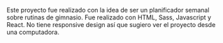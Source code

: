 Este proyecto fue realizado con la idea de ser un planificador semanal sobre rutinas de gimnasio.
Fue realizado con HTML, Sass, Javascript y React. No tiene responsive design así que sugiero ver el proyecto desde una computadora.
